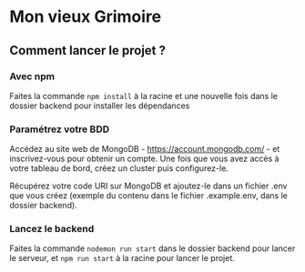 # Mon vieux Grimoire


## Comment lancer le projet ? 

### Avec npm

Faites la commande `npm install` à la racine et une nouvelle fois dans le dossier backend pour installer les dépendances

### Paramétrez votre BDD

Accédez au site web de MongoDB - https://account.mongodb.com/ - et inscrivez-vous pour obtenir un compte. Une fois que vous avez accès à votre tableau de bord, créez un cluster puis configurez-le.

Récupérez votre code URI sur MongoDB et ajoutez-le dans un fichier .env que vous créez (exemple du contenu dans le fichier .example.env, dans le dossier backend).

### Lancez le backend

 Faites la commande `nodemon run start` dans le dossier backend pour lancer le serveur, et `npm run start` à la racine pour lancer le projet. 
